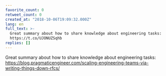 ```yaml
---
favorite_count: 0
retweet_count: 0
created_at: "2018-10-06T19:09:32.000Z"
lang: en
full_text: >-
  Great summary about how to share knowledge about engineering tasks:
  https://t.co/UJONUZSqhb
replies: []
---
```


Great summary about how to share knowledge about engineering tasks:
<https://blog.pragmaticengineer.com/scaling-engineering-teams-via-writing-things-down-rfcs/>
